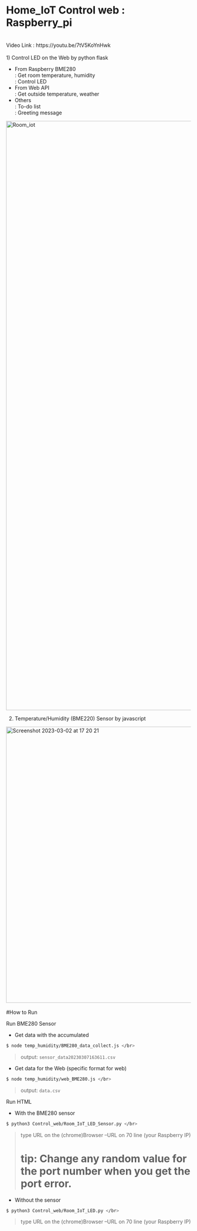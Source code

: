 # Home_IoT Control web : Raspberry_pi 

<br/>
Video Link : https://youtu.be/7tV5KoYnHwk <br/>
<br/>
1) Control LED on the Web by python flask <br/>

  * From Raspberry BME280 <br/>
    : Get room temperature, humidity <br/>
    : Control LED <br/>
  * From Web API<br/>
    : Get outside temperature, weather <br/>
  * Others <br/>
    : To-do list <br/>
    : Greeting message <br/>
    
<img width="1607" alt="Room_iot" src="https://user-images.githubusercontent.com/74134434/223565123-eb1c1202-06da-4a74-93b7-6ff18d83d6e5.png">



2) Temperature/Humidity (BME220) Sensor  by javascript
  
<img width="753" alt="Screenshot 2023-03-02 at 17 20 21" src="https://user-images.githubusercontent.com/74134434/222585795-c4f4cfd6-8ac9-4170-97a8-f1f89da0a835.png">


</br>
</br>
#How to Run </br>

Run BME280 Sensor</br>

 * Get data with the accumulated </br>
``` bash
$ node temp_humidity/BME280_data_collect.js </br>
```
 > output: `sensor_data20230307163611.csv` </br>


* Get data for the Web (specific format for web) </br>
``` bash
$ node temp_humidity/web_BME280.js </br>
```
>  output: `data.csv`

Run HTML </br>
 * With the BME280 sensor </br>
 ``` bash
$ python3 Control_web/Room_IoT_LED_Sensor.py </br>
```
> type URL on the (chrome)Browser –URL on 70 line (your Raspberry IP) </br>
> # tip: Change any random value for the port number when you get the port error. </br>

 * Without the sensor </br>
  ``` bash
$ python3 Control_web/Room_IoT_LED.py </br>
```
>type URL on the (chrome)Browser –URL on 70 line (your Raspberry IP) </br>
